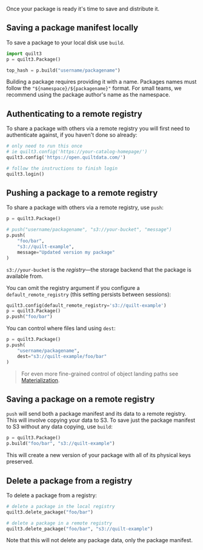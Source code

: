 Once your package is ready it's time to save and distribute it.

## Saving a package manifest locally

To save a package to your local disk use `build`.


```python
import quilt3
p = quilt3.Package()

top_hash = p.build("username/packagename")
```

Building a package requires providing it with a name. Packages names must follow the `"${namespace}/${packagename}"` format. For small teams, we recommend using the package author's name as the namespace.

## Authenticating to a remote registry

To share a package with others via a remote registry you will first need to authenticate against, if you haven't done so already:


```python
# only need to run this once
# ie quilt3.config('https://your-catalog-homepage/')
quilt3.config('https://open.quiltdata.com/')

# follow the instructions to finish login
quilt3.login()
```

## Pushing a package to a remote registry

To share a package with others via a remote registry, use `push`:


```python
p = quilt3.Package()

# push("username/packagename", "s3://your-bucket", "message")
p.push(
    "foo/bar",
    "s3://quilt-example",
    message="Updated version my package"
)
```

`s3://your-bucket` is the *registry*&mdash;the storage backend that the package is available from.

You can omit the registry argument if you configure a `default_remote_registry` (this setting persists between sessions):


```python
quilt3.config(default_remote_registry='s3://quilt-example')
p = quilt3.Package()
p.push("foo/bar") 
```

You can control where files land using `dest`:


```python
p = quilt3.Package()
p.push(
    "username/packagename",
    dest="s3://quilt-example/foo/bar"
)
```

> For even more fine-grained control of object landing paths see [Materialization](../Advanced%20Features/Materialization.md).

## Saving a package on a remote registry

`push` will send both a package manifest and its data to a remote registry. This will involve copying your data to S3. To save just the package manifest to S3 without any data copying, use `build`:


```python
p = quilt3.Package()
p.build("foo/bar", "s3://quilt-example")
```

This will create a new version of your package with all of its physical keys preserved.

## Delete a package from a registry

To delete a package from a registry:


```python
# delete a package in the local registry
quilt3.delete_package("foo/bar")

# delete a package in a remote registry
quilt3.delete_package("foo/bar", "s3://quilt-example")
```

Note that this will not delete any package data, only the package manifest.
